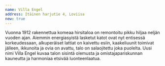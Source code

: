 ```yaml
---
name: Villa Engel
address: Itäinen harjutie 4, Loviisa
new: true
---
```

Vuonna 1912 rakennettua komeaa hirsitaloa on remontoitu pikku hiljaa neljän vuoden ajan. Aiemmin energiasyistä lasketut 
katot ovat nyt entisessä korkeudessaan, alkuperäiset lattiat on kaivettu esiin, kaakeliuunit toimivat jälleen, ikkunoita 
ja ovia on avattu, talo on salaojitettu joka puolelta. Uusi nimi Villa Engel kuvaa talon sisintä olemusta ja 
omistajapariskunnan kauneutta ja harmoniaa etsivää luonteenlaatua. 
